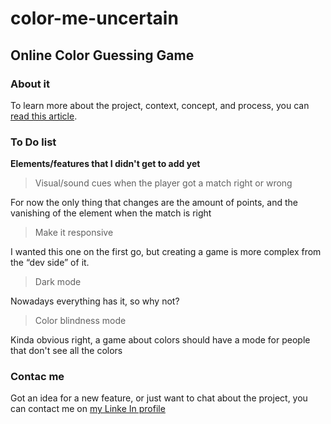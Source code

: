 # color-me-uncertain
## Online Color Guessing Game

### About it
To learn more about the project, context, concept, and process, you can [read this article](https://lnkd.in/gpEz_5Pq).

### To Do list
**Elements/features that I didn't get to add yet**
>Visual/sound cues when the player got a match right or wrong

For now the only thing that changes are the amount of points, and the vanishing of the element when the match is right

>Make it responsive

I wanted this one on the first go, but creating a game is more complex from the “dev side” of it.

>Dark mode

Nowadays everything has it, so why not?

>Color blindness mode

Kinda obvious right, a game about colors should have a mode for people that don't see all the colors

### Contac me
Got an idea for a new feature, or just want to chat about the project, you can contact me on [my Linke In profile](https://www.linkedin.com/in/hbler/)

